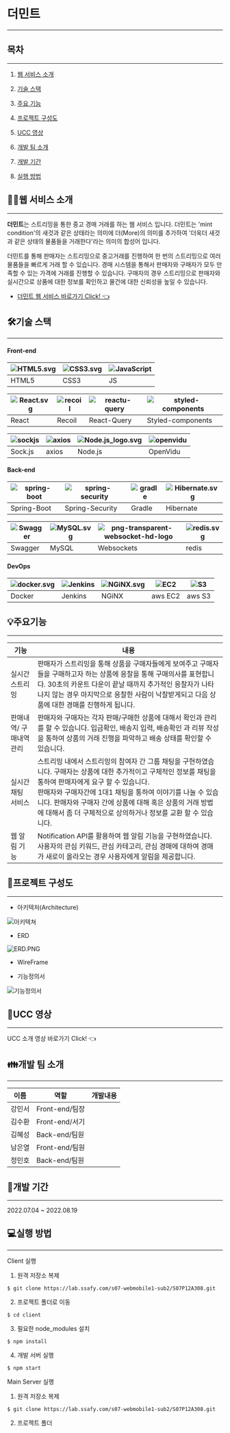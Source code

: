 # 더민트

---

## 목차

---

1. [웹 서비스 소개](#🙋‍♀️웹-서비스-소개)

2. [기술 스택](#🛠기술-스택)

3. [주요 기능](#💡주요기능)

4. [프로젝트 구성도](#📂프로젝트-구성도)

5. [UCC 영상](#🎥ucc-영상)

6. [개발 팀 소개](#👪개발-팀-소개)

7. [개발 기간](#📅개발-기간)

8. [실행 방법](#💻실행-방법)

## 🙋‍♀️웹 서비스 소개

---

**더민트**는 스트리밍을 통한 중고 경매 거래를 하는 웹 서비스 입니다. 더민트는 'mint condition'의 새것과 같은 상태라는 의미에 더(More)의 의미를 추가하여 '더욱더 새것과 같은 상태의 물품들을 거래한다'라는 의미의 합성어 입니다.

더민트를 통해 판매자는 스트리밍으로 중고거래를 진행하여 한 번의 스트리밍으로 여러 물품들을 빠르게 거래 할 수 있습니다. 경매 시스템을 통해서 판매자와 구매자가 모두 만족할 수 있는 가격에 거래를 진행할 수 있습니다. 구매자의 경우 스트리밍으로 판매자와 실시간으로 상품에 대한 정보를 확인하고 물건에 대한 신뢰성을 높일 수 있습니다.

- [더민트 웹 서비스 바로가기 Click! 👈](https://i7a308.p.ssafy.io/)

## 🛠기술 스택

---

#### Front-end

|![HTML5.svg](/uploads/338128594a6c58476183bbcd1c0b9557/HTML5.svg)|![CSS3.svg](/uploads/b1515c9303faf54e2eeccb980c3236bb/CSS3.svg)|![JavaScript](/uploads/c23bdea86d76ad6d6086855893e94d6a/JavaScript.png)|
| ----- | --------------------------------------------------------------- | --- |
| HTML5 | CSS3                                                            | JS  |

|![React.svg](/uploads/f736e784898b0c84f3e78f1805e583e9/React.svg)|![recoil](/uploads/c9949797373b5dbbd5d77558dbdf79e2/recoil.png)|![reactu-query](/uploads/60cf208876b81c98477dadaba88ec26c/reactu-query.png)|![styled-components](/uploads/258dd18cd7a89b6cb3a3eb01b26fb687/styled-components.png)|
| ----- | ------ | ----------- | ----------------- |
| React | Recoil | React-Query | Styled-components |

|![sockjs](/uploads/34dabafeb8e1c43c45c70a99bf5c0bac/sockjs.png)|![axios](/uploads/a65ed9e296606d2422484a6071e528a2/axios.png)|![Node.js_logo.svg](/uploads/a14ce8434713f8e81d8a891d70fe43e1/Node.js_logo.svg)|![openvidu](/uploads/c1a233c419974a535b98fc61f6ff1f5e/openvidu.png)|
| ------- | ----- | ------- | -------- |
| Sock.js | axios | Node.js | OpenVidu |

#### Back-end

|![spring-boot](/uploads/b45a7802ea5c3fb2e40a706f8d36c926/spring-boot.png)|![spring-security](/uploads/4f4ba1e398891b559b5b18adb702b225/spring-security.png)|![gradle](/uploads/b6db789ff4f01c74eb8ab6f5d2c7ad4f/gradle.png)|![Hibernate.svg](/uploads/d98355305f6b31e28353f31230ca6a85/Hibernate.svg)|
| ----------- | --------------- | ------ | --------- |
| Spring-Boot | Spring-Security | Gradle | Hibernate |

|![Swagger](/uploads/7a642019e9e6d3a835f66e94ce81253b/Swagger.png)|![MySQL.svg](/uploads/f0459c9c6e47705daff95499a43e9f18/MySQL.svg)|![png-transparent-websocket-hd-logo](/uploads/629dbb7c84f8813b4e16676ecf0887a1/png-transparent-websocket-hd-logo.png)|![redis.svg](/uploads/c674d5533141b74b155cc508e8ec7a19/redis.svg)|
| ------- | ----- | ---------- |-----|
| Swagger | MySQL | Websockets |redis|

#### DevOps

|![docker.svg](/uploads/ce207d1e1afd579f9763516b30851367/docker.svg)|![Jenkins](/uploads/fb6f61e245faefe649049a7525387f52/Jenkins.png)|![NGiNX.svg](/uploads/badbcef0c8d13620d4e36a4890433081/NGiNX.svg)|![EC2](/uploads/8f4b551a47e0d10a7f301cfb953f0373/EC2.png)|![S3](/uploads/f2b03de109e24226e2d491199e6c5187/S3.png)|
| ------------------------------------------------------------------- | ----------------------------------------------------------------------------------------- | ----------------------------------------------------------------- | ------- | ------ |
| Docker                                                              | Jenkins                                                                                   | NGiNX                                                             | aws EC2 | aws S3 |

## 💡주요기능

---

| 기능                    | 내용                                                                                                                                                                                                                                                                                                                                                           |
| ----------------------- | -------------------------------------------------------------------------------------------------------------------------------------------------------------------------------------------------------------------------------------------------------------------------------------------------------------------------------------------------------------- |
| 실시간 스트리밍         | 판매자가 스트리밍을 통해 상품을 구매자들에게 보여주고 구매자들을 구매하고자 하는 상품에 응찰을 통해 구매의사를 표현합니다. 30초의 카운트 다운이 끝날 때까지 추가적인 응찰자가 나타나지 않는 경우 마지막으로 응찰한 사람이 낙찰받게되고 다음 상품에 대한 경매를 진행하게 됩니다.                                                                                |
| 판매내역/ 구매내역 관리 | 판매자와 구매자는 각자 판매/구매한 상품에 대해서 확인과 관리를 할 수 있습니다. 입금확인, 배송지 입력, 배송확인 과 리뷰 작성을 통하여 상품의 거래 진행을 파악하고 배송 상태를 확인할 수 있습니다.                                                                                                                                                               |
| 실시간 채팅 서비스      | 스트리밍 내에서 스트리밍의 참여자 간 그룹 채팅을 구현하였습니다. 구매자는 상품에 대한 추가적이고 구체적인 정보를 채팅을 통하여 판매자에게 요구 할 수 있습니다.  <br/>판매자와 구매자간에 1대1 채팅을 통하여 이야기를 나눌 수 있습니다. 판매자와 구매자 간에 상품에 대해 혹은 상품의 거래 방법에 대해서 좀 더 구체적으로 상의하거나 정보를 교환 할 수 있습니다. |
| 웹 알림 기능            | Notification API를 활용하여 웹 알림 기능을 구현하였습니다. 사용자의 관심 키워드, 관심 카테고리, 관심 경매에 대하여 경매가 새로이 올라오는 경우 사용자에게 알림을 제공합니다.                                                                                                                                                                                   |

## 📂프로젝트 구성도

---

- 아키텍처(Architecture)

![아키텍쳐](/uploads/d4e66e49e6b323f534e923ed42deee18/아키텍쳐.png)

- ERD

![ERD.PNG](/uploads/061557c0488fdf06b22a7fcf7b5a14ef/ERD.PNG.png)

- WireFrame

- 기능정의서

![기능정의서](/uploads/94527793415fbc02aa2abce9f8f452a4/기능정의서.gif)

## 🎥UCC 영상

---

UCC 소개 영상 바로가기 Click! 👈

## 👪개발 팀 소개

---

| 이름   | 역할           | 개발내용 |
| ------ | -------------- | -------- |
| 강민서 | Front-end/팀장 |          |
| 김수환 | Front-end/서기 |          |
| 김혜성 | Back-end/팀원  |          |
| 남은열 | Front-end/팀원 |          |
| 정민호 | Back-end/팀원  |          |

## 📅개발 기간

---

2022.07.04 ~ 2022.08.19

## 💻실행 방법

---

Client 실행

1. 원격 저장소 복제

```git
$ git clone https://lab.ssafy.com/s07-webmobile1-sub2/S07P12A308.git
```

2. 프로젝트 폴더로 이동

```git
$ cd client
```

3. 필요한 node_modules 설치

```git
$ npm install
```

4. 개발 서버 실행

```git
$ npm start
```

Main Server 실행

1. 원격 저장소 복제

```git
$ git clone https://lab.ssafy.com/s07-webmobile1-sub2/S07P12A308.git
```

2. 프로젝트 폴더
